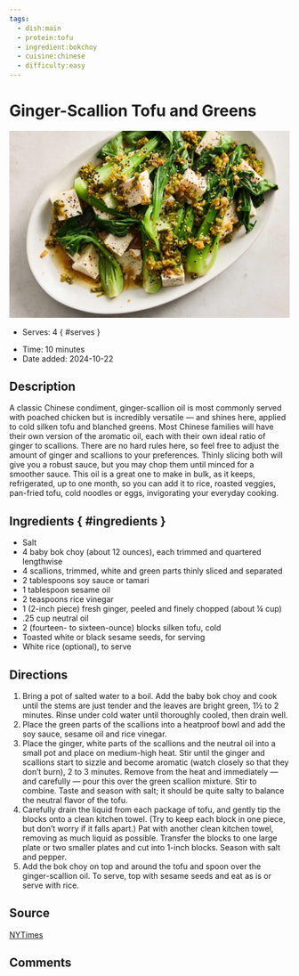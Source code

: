 ```yaml
---
tags:
  - dish:main
  - protein:tofu
  - ingredient:bokchoy
  - cuisine:chinese
  - difficulty:easy
---
```

<!-- Tags can have colon, but no space around it -->

# Ginger-Scallion Tofu and Greens

![Recipe picture](../images/hm-ginger-scallion-tofu-lvhb-threeByTwoMediumAt2X.webp)

<!-- Serves has to be a single number, no dashes, but text is allowed after the
number (e.g., 24 cookies) -->
- Serves: 4
{ #serves }
<!-- Time is not parsed, so anything can be input here, and additional
values can be added (e.g., "active time", "cooking time", etc) -->
- Time: 10 minutes
- Date added: 2024-10-22

## Description
A classic Chinese condiment, ginger-scallion oil is most commonly served with poached chicken but is incredibly versatile — and shines here, applied to cold silken tofu and blanched greens. Most Chinese families will have their own version of the aromatic oil, each with their own ideal ratio of ginger to scallions. There are no hard rules here, so feel free to adjust the amount of ginger and scallions to your preferences. Thinly slicing both will give you a robust sauce, but you may chop them until minced for a smoother sauce. This oil is a great one to make in bulk, as it keeps, refrigerated, up to one month, so you can add it to rice, roasted veggies, pan-fried tofu, cold noodles or eggs, invigorating your everyday cooking.
## Ingredients { #ingredients }

<!-- Decimals are allowed, fractions are not. For ranges, use only a single dash
and no spaces between the numbers. -->
- Salt
- 4 baby bok choy (about 12 ounces), each trimmed and quartered lengthwise
- 4 scallions, trimmed, white and green parts thinly sliced and separated
- 2 tablespoons soy sauce or tamari
- 1 tablespoon sesame oil
- 2 teaspoons rice vinegar
- 1 (2-inch piece) fresh ginger, peeled and finely chopped (about ¼ cup)
- .25 cup neutral oil
- 2 (fourteen- to sixteen-ounce) blocks silken tofu, cold
- Toasted white or black sesame seeds, for serving
- White rice (optional), to serve
## Directions

<!-- If you have a direction that refers to a number of some ingredient, wrap
the number in asterisks and add `{.ingredient-num}` afterwards. For example,
write `Add 2 Tbsp oil to pan` as `Add *2*{.ingredient-num} to pan`. This allows
us to properly change the number when changing the serves value. -->
1. Bring a pot of salted water to a boil. Add the baby bok choy and cook until the stems are just tender and the leaves are bright green, 1½ to 2 minutes. Rinse under cold water until thoroughly cooled, then drain well.
2. Place the green parts of the scallions into a heatproof bowl and add the soy sauce, sesame oil and rice vinegar.
3. Place the ginger, white parts of the scallions and the neutral oil into a small pot and place on medium-high heat. Stir until the ginger and scallions start to sizzle and become aromatic (watch closely so that they don’t burn), 2 to 3 minutes. Remove from the heat and immediately — and carefully — pour this over the green scallion mixture. Stir to combine. Taste and season with salt; it should be quite salty to balance the neutral flavor of the tofu.
4. Carefully drain the liquid from each package of tofu, and gently tip the blocks onto a clean kitchen towel. (Try to keep each block in one piece, but don’t worry if it falls apart.) Pat with another clean kitchen towel, removing as much liquid as possible. Transfer the blocks to one large plate or two smaller plates and cut into 1-inch blocks. Season with salt and pepper.
5. Add the bok choy on top and around the tofu and spoon over the ginger-scallion oil. To serve, top with sesame seeds and eat as is or serve with rice.

## Source

[NYTimes](https://cooking.nytimes.com/recipes/1025700-ginger-scallion-tofu-and-greens)

## Comments
